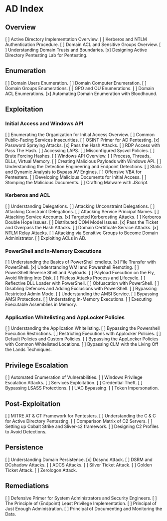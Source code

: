 # AD Index

## Overview

[ ] Active Directory Implementation Overview.
[ ] Kerberos and NTLM Authentication Procedure.
[ ] Domain ACL and Sensitive Groups Overview.
[ ] Understanding Domain Trusts and Boundaries.
[x] Designing Active Directory Pentesting Lab for Pentesting.

## Enumeration

[ ] Domain Users Enumeration.
[ ] Domain Computer Enumeration.
[ ] Domain Groups Enumerations.
[ ] GPO and OU Enumerations.
[ ] Domain ACL Enumerations.
[x] Automating Domain Enumeration with Bloodhound.

## Exploitation

### Initial Access and Windows API

[ ] Enumerating the Organization for Initial Access Overview.
[ ] Common Public-Facing Services Insecurities.
[ ] OSINT Primer for AD Pentesting.
[x] Password Spraying Attacks.
[x] Pass the Hash Attacks.
[ ] RDP Access with Pass The Hash.
[ ] Accessing LAPS.
[ ] Misconfigured Sysvol Policies.
[ ] Brute Forcing Hashes.
[ ] Windows API Overview.
[ ] Process, Threads, DLLs, Virtual Memory.
[ ] Creating Malicious Payloads with Windows API.
[ ] Understanding the Detection Engineering and Endpoint Detections.
[ ] Static and Dynamic Analysis to Bypass AV Engines.
[ ] Offensive VBA for Pentesters.
[ ] Developing Malicious Documents for Initial Access.
[ ] Stomping the Malicious Documents.
[ ] Crafting Malware with JScript.

### Kerberos and ACL

[ ] Understanding Delegations.
[ ] Attacking Unconstraint Delegations.
[ ] Attacking Constraint Delegations.
[ ] Attacking Service Principal Names.
[ ] Attacking Service Accounts.
[x] Targeted Kerberosting Attacks.
[ ] Kerberos Double Hope Issues.
[ ] Distributed COM Model Issues.
[x] Pass the Ticket and Overpass the Hash Attacks.
[ ] Domain Certificate Service Attacks.
[x] NTLM Relay Attacks.
[ ] Attacking via Sensitive Groups to Become Domain Administrator.
[ ] Exploiting ACLs in AD.

### PowerShell and In-Memory Executions

[ ] Understanding the Basics of PowerShell cmdlets.
[x] File Transfer with PowerShell.
[x] Understanding WMI and Powershell Remoting.
[ ] PowerShell Reverse Shell and Payloads.
[ ] Payload Execution on the Fly, Avoid Writing Into Disk.
[ ] Fileless Attacks Process and Lifecycle.
[ ] Reflective DLL Loader with PowerShell.
[ ] Obfuscation with PowerShell.
[ ] Disabling Defences and Adding Exclusions with PowerShell.
[ ] Bypassing Restricted Admin Mode.
[ ] Understanding the AMSI Service.
[ ] Bypassing AMSI Protections.
[ ] Understating In-Memory Executions.
[ ] Executing Executable Assemblies in Memory.

### Application Whitelisting and AppLocker Policies

[ ] Understanding the Application Whitelisting.
[ ] Bypassing the Powershell Execution Restrictions.
[ ] Restricting Executions with Applocker Policies.
[ ] Default Policies and Custom Policies.
[ ] Bypassing the AppLocker Policies with Common Whitelisted Locations.
[ ] Bypassing CLM with the Living Off the Lands Techniques.

## Privilege Escalation

[ ] Automated Enumeration of Vulnerabilities.
[ ] Windows Privilege Escalation Attacks.
[ ] Services Exploitation.
[ ] Credential Theft.
[ ] Bypassing LSASS Protections.
[ ] UAC Bypassing.
[ ] Token Impersonation.

## Post-Exploitation

[ ] MITRE AT & CT Framework for Pentesters.
[ ] Understanding the C & C for Active Directory Pentesting.
[ ] Comparison Matrix of C2 Servers.
[ ] Setting up Cobalt Strike and Sliver-c2 framework.
[ ] Designing C2 Profiles to Avoid Detections.

## Persistence

[ ] Understanding Domain Persistence.
[x] Dcsync Attack.
[ ] DSRM and DCshadow Attacks.
[ ] ADCS Attacks.
[ ] Silver Ticket Attack.
[ ] Golden Ticket Attack.
[ ] Zerologon Attack.

## Remediations

[ ] Defensive Primer for System Administrators and Security Engineers.
[ ] The Principle of (Endpoint) Least Privilege Implementation.
[ ] Principal of Just Enough Administration.
[ ] Principal of Documenting and Monitoring the Data.
